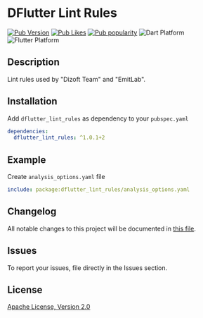 # DFlutter Lint Rules

[![Pub Version](https://img.shields.io/pub/v/dflutter_lint_rules?logo=dart&logoColor=white)](https://pub.dev/packages/dflutter_lint_rules)
[![Pub Likes](https://badgen.net/pub/likes/dflutter_lint_rules)](https://pub.dev/packages/dflutter_lint_rules)
[![Pub popularity](https://badgen.net/pub/popularity/dflutter_lint_rules)](https://pub.dev/packages/dflutter_lint_rules/score)
![Dart Platform](https://badgen.net/pub/dart-platform/dflutter_lint_rules)
![Flutter Platform](https://badgen.net/pub/flutter-platform/dflutter_lint_rules)

## Description

Lint rules used by "Dizoft Team" and "EmitLab".

## Installation

Add `dflutter_lint_rules` as dependency to your `pubspec.yaml`

```yaml
dependencies:
  dflutter_lint_rules: ^1.0.1+2
```

## Example

Create `analysis_options.yaml` file

```yaml
include: package:dflutter_lint_rules/analysis_options.yaml
```

## Changelog

All notable changes to this project will be documented in [this file](./CHANGELOG.md).

## Issues

To report your issues, file directly in the Issues section.

## License

[Apache License, Version 2.0](https://www.apache.org/licenses/LICENSE-2.0)
